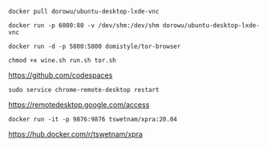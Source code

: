 ```docker pull dorowu/ubuntu-desktop-lxde-vnc```

```docker run -p 6080:80 -v /dev/shm:/dev/shm dorowu/ubuntu-desktop-lxde-vnc```

```docker run -d -p 5800:5800 domistyle/tor-browser```

```chmod +x wine.sh run.sh tor.sh```

https://github.com/codespaces

```sudo service chrome-remote-desktop restart```

https://remotedesktop.google.com/access

```docker run -it -p 9876:9876 tswetnam/xpra:20.04```

https://hub.docker.com/r/tswetnam/xpra

